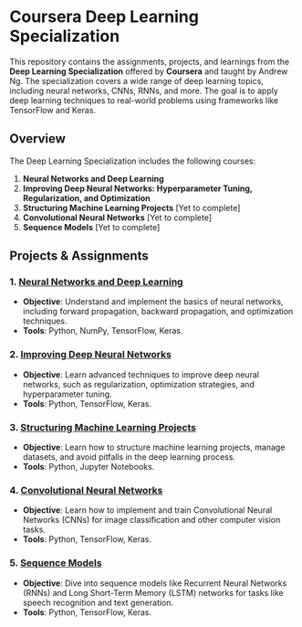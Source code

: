 # Coursera Deep Learning Specialization

This repository contains the assignments, projects, and learnings from the **Deep Learning Specialization** offered by **Coursera** and taught by Andrew Ng. The specialization covers a wide range of deep learning topics, including neural networks, CNNs, RNNs, and more. The goal is to apply deep learning techniques to real-world problems using frameworks like TensorFlow and Keras.

## Overview

The Deep Learning Specialization includes the following courses:

1. **Neural Networks and Deep Learning**
2. **Improving Deep Neural Networks: Hyperparameter Tuning, Regularization, and Optimization**
3. **Structuring Machine Learning Projects** [Yet to complete]
4. **Convolutional Neural Networks** [Yet to complete]
5. **Sequence Models** [Yet to complete]

## Projects & Assignments

### 1. [Neural Networks and Deep Learning](#1-neural-networks-and-deep-learning)
- **Objective**: Understand and implement the basics of neural networks, including forward propagation, backward propagation, and optimization techniques.
- **Tools**: Python, NumPy, TensorFlow, Keras.

### 2. [Improving Deep Neural Networks](#2-improving-deep-neural-networks-hyperparameter-tuning-regularization-and-optimization)
- **Objective**: Learn advanced techniques to improve deep neural networks, such as regularization, optimization strategies, and hyperparameter tuning.
- **Tools**: Python, TensorFlow, Keras.

### 3. [Structuring Machine Learning Projects](#3-structuring-machine-learning-projects)
- **Objective**: Learn how to structure machine learning projects, manage datasets, and avoid pitfalls in the deep learning process.
- **Tools**: Python, Jupyter Notebooks.

### 4. [Convolutional Neural Networks](#4-convolutional-neural-networks)
- **Objective**: Learn how to implement and train Convolutional Neural Networks (CNNs) for image classification and other computer vision tasks.
- **Tools**: Python, TensorFlow, Keras.

### 5. [Sequence Models](#5-sequence-models)
- **Objective**: Dive into sequence models like Recurrent Neural Networks (RNNs) and Long Short-Term Memory (LSTM) networks for tasks like speech recognition and text generation.
- **Tools**: Python, TensorFlow, Keras.
